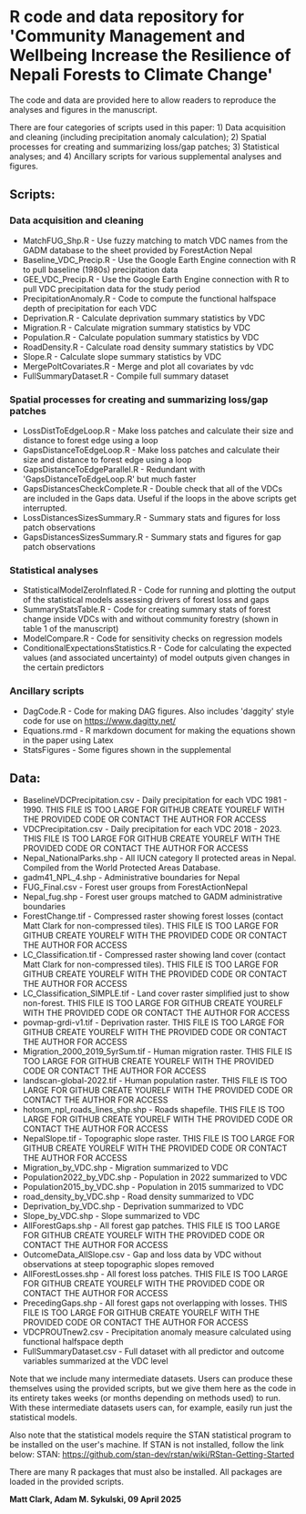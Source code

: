 # R code and data repository for 'Community Management and Wellbeing Increase the Resilience of Nepali Forests to Climate Change'

The code and data are provided here to allow readers to reproduce the analyses and figures in the manuscript. 

There are four categories of scripts used in this paper: 1) Data acquisition and cleaning (including precipitation anomaly calculation); 2) Spatial processes for creating and summarizing loss/gap patches; 3) Statistical analyses; and 4) Ancillary scripts for various supplemental analyses and figures. 

## Scripts:
### Data acquisition and cleaning
* MatchFUG_Shp.R - Use fuzzy matching to match VDC names from the GADM database to the sheet provided by ForestAction Nepal
* Baseline_VDC_Precip.R - Use the Google Earth Engine connection with R to pull baseline (1980s) precipitation data
* GEE_VDC_Precip.R - Use the Google Earth Engine connection with R to pull VDC precipitation data for the study period
* PrecipitationAnomaly.R - Code to compute the functional halfspace depth of precipitation for each VDC
* Deprivation.R - Calculate deprivation summary statistics by VDC
* Migration.R - Calculate migration summary statistics by VDC
* Population.R - Calculate population summary statistics by VDC
* RoadDensity.R - Calculate road density summary statistics by VDC
* Slope.R - Calculate slope summary statistics by VDC
* MergePoltCovariates.R - Merge and plot all covariates by vdc
* FullSummaryDataset.R - Compile full summary dataset
### Spatial processes for creating and summarizing loss/gap patches
* LossDistToEdgeLoop.R - Make loss patches and calculate their size and distance to forest edge using a loop
* GapsDistanceToEdgeLoop.R - Make loss patches and calculate their size and distance to forest edge using a loop
* GapsDistanceToEdgeParallel.R - Redundant with 'GapsDistanceToEdgeLoop.R' but much faster
* GapsDistancesCheckComplete.R - Double check that all of the VDCs are included in the Gaps data. Useful if the loops in the above scripts get interrupted.
* LossDistancesSizesSummary.R - Summary stats and figures for loss patch observations
* GapsDistancesSizesSummary.R - Summary stats and figures for gap patch observations
### Statistical analyses
* StatisticalModelZeroInflated.R - Code for running and plotting the output of the statistical models assessing drivers of forest loss and gaps
* SummaryStatsTable.R - Code for creating summary stats of forest change inside VDCs with and without community forestry (shown in table 1 of the manuscript)
* ModelCompare.R - Code for sensitivity checks on regression models
* ConditionalExpectationsStatistics.R - Code for calculating the expected values (and associated uncertainty) of model outputs given changes in the certain predictors
### Ancillary scripts
* DagCode.R - Code for making DAG figures. Also includes 'daggity' style code for use on https://www.dagitty.net/
* Equations.rmd - R markdown document for making the equations shown in the paper using Latex
* StatsFigures - Some figures shown in the supplemental

## Data:
* BaselineVDCPrecipitation.csv - Daily precipitation for each VDC 1981 - 1990. THIS FILE IS TOO LARGE FOR GITHUB CREATE YOURELF WITH THE PROVIDED CODE OR CONTACT THE AUTHOR FOR ACCESS
* VDCPrecipitation.csv - Daily precipitation for each VDC 2018 - 2023. THIS FILE IS TOO LARGE FOR GITHUB CREATE YOURELF WITH THE PROVIDED CODE OR CONTACT THE AUTHOR FOR ACCESS
* Nepal_NationalParks.shp - All IUCN category II protected areas in Nepal. Compiled from the World Protected Areas Database.
* gadm41_NPL_4.shp - Administrative boundaries for Nepal
* FUG_Final.csv - Forest user groups from ForestActionNepal
* Nepal_fug.shp - Forest user groups matched to GADM administrative boundaries
* ForestChange.tif - Compressed raster showing forest losses (contact Matt Clark for non-compressed tiles). THIS FILE IS TOO LARGE FOR GITHUB CREATE YOURELF WITH THE PROVIDED CODE OR CONTACT THE AUTHOR FOR ACCESS
* LC_Classification.tif - Compressed raster showing land cover (contact Matt Clark for non-compressed tiles). THIS FILE IS TOO LARGE FOR GITHUB CREATE YOURELF WITH THE PROVIDED CODE OR CONTACT THE AUTHOR FOR ACCESS
* LC_Classification_SIMPLE.tif - Land cover raster simplified just to show non-forest. THIS FILE IS TOO LARGE FOR GITHUB CREATE YOURELF WITH THE PROVIDED CODE OR CONTACT THE AUTHOR FOR ACCESS
* povmap-grdi-v1.tif - Deprivation raster. THIS FILE IS TOO LARGE FOR GITHUB CREATE YOURELF WITH THE PROVIDED CODE OR CONTACT THE AUTHOR FOR ACCESS
* Migration_2000_2019_5yrSum.tif - Human migration raster. THIS FILE IS TOO LARGE FOR GITHUB CREATE YOURELF WITH THE PROVIDED CODE OR CONTACT THE AUTHOR FOR ACCESS
* landscan-global-2022.tif - Human population raster. THIS FILE IS TOO LARGE FOR GITHUB CREATE YOURELF WITH THE PROVIDED CODE OR CONTACT THE AUTHOR FOR ACCESS
* hotosm_npl_roads_lines_shp.shp - Roads shapefile. THIS FILE IS TOO LARGE FOR GITHUB CREATE YOURELF WITH THE PROVIDED CODE OR CONTACT THE AUTHOR FOR ACCESS
* NepalSlope.tif - Topographic slope raster. THIS FILE IS TOO LARGE FOR GITHUB CREATE YOURELF WITH THE PROVIDED CODE OR CONTACT THE AUTHOR FOR ACCESS
* Migration_by_VDC.shp - Migration summarized to VDC
* Population2022_by_VDC.shp - Population in 2022 summarized to VDC
* Population2015_by_VDC.shp - Population in 2015 summarized to VDC
* road_density_by_VDC.shp - Road density summarized to VDC
* Deprivation_by_VDC.shp - Deprivation summarized to VDC
* Slope_by_VDC.shp - Slope summarized to VDC
* AllForestGaps.shp - All forest gap patches. THIS FILE IS TOO LARGE FOR GITHUB CREATE YOURELF WITH THE PROVIDED CODE OR CONTACT THE AUTHOR FOR ACCESS
* OutcomeData_AllSlope.csv - Gap and loss data by VDC without observations at steep topographic slopes removed
* AllForestLosses.shp - All forest loss patches. THIS FILE IS TOO LARGE FOR GITHUB CREATE YOURELF WITH THE PROVIDED CODE OR CONTACT THE AUTHOR FOR ACCESS
* PrecedingGaps.shp - All forest gaps not overlapping with losses. THIS FILE IS TOO LARGE FOR GITHUB CREATE YOURELF WITH THE PROVIDED CODE OR CONTACT THE AUTHOR FOR ACCESS
* VDCPROUTnew2.csv - Precipitation anomaly measure calculated using functional halfspace depth
* FullSummaryDataset.csv - Full dataset with all predictor and outcome variables summarized at the VDC level


Note that we include many intermediate datasets. Users can produce these themselves using the provided scripts, but we give them here as the code in its entirety takes weeks (or months depending on methods used) to run. With these intermediate datasets users can, for example, easily run just the statistical models.  

Also note that the statistical models require the STAN statistical program to be installed on the user's machine. If STAN is not installed, follow the link below:
STAN: https://github.com/stan-dev/rstan/wiki/RStan-Getting-Started

There are many R packages that must also be installed. All packages are loaded in the provided scripts. 

**Matt Clark, Adam M. Sykulski, 09 April 2025**
